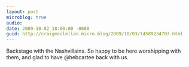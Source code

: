 ```yaml
---
layout: post
microblog: true
audio: 
date: 2009-10-02 18:00:00 -0600
guid: http://craigmcclellan.micro.blog/2009/10/03/t4589234707.html
---
```

Backstage with the Nashvillains. So happy to be here worshipping with them, and glad to have @hebcartee back with us.

